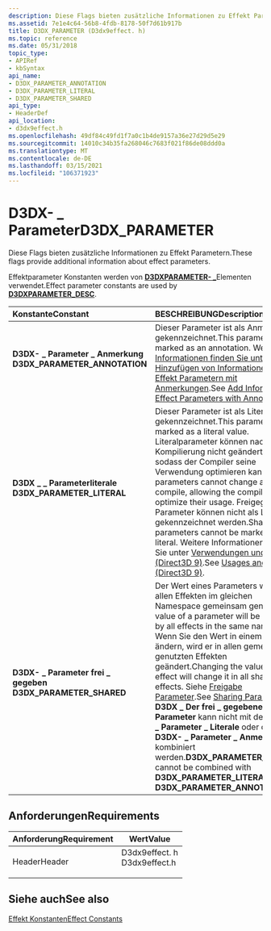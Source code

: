 ```yaml
---
description: Diese Flags bieten zusätzliche Informationen zu Effekt Parametern.
ms.assetid: 7e1e4c64-56b8-4fdb-8178-50f7d61b917b
title: D3DX_PARAMETER (D3dx9effect. h)
ms.topic: reference
ms.date: 05/31/2018
topic_type:
- APIRef
- kbSyntax
api_name:
- D3DX_PARAMETER_ANNOTATION
- D3DX_PARAMETER_LITERAL
- D3DX_PARAMETER_SHARED
api_type:
- HeaderDef
api_location:
- d3dx9effect.h
ms.openlocfilehash: 49df84c49fd1f7a0c1b4de9157a36e27d29d5e29
ms.sourcegitcommit: 14010c34b35fa268046c7683f021f86de08ddd0a
ms.translationtype: MT
ms.contentlocale: de-DE
ms.lasthandoff: 03/15/2021
ms.locfileid: "106371923"
---
```

# <a name="d3dx_parameter"></a><span data-ttu-id="0ab06-103">D3DX- \_ Parameter</span><span class="sxs-lookup"><span data-stu-id="0ab06-103">D3DX\_PARAMETER</span></span>

<span data-ttu-id="0ab06-104">Diese Flags bieten zusätzliche Informationen zu Effekt Parametern.</span><span class="sxs-lookup"><span data-stu-id="0ab06-104">These flags provide additional information about effect parameters.</span></span>

<span data-ttu-id="0ab06-105">Effektparameter Konstanten werden von [**D3DXPARAMETER- \_**](d3dxparameter-desc.md)Elementen verwendet.</span><span class="sxs-lookup"><span data-stu-id="0ab06-105">Effect parameter constants are used by [**D3DXPARAMETER\_DESC**](d3dxparameter-desc.md).</span></span>



| <span data-ttu-id="0ab06-106">Konstante</span><span class="sxs-lookup"><span data-stu-id="0ab06-106">Constant</span></span>                                                                                                                                                                                           | <span data-ttu-id="0ab06-107">BESCHREIBUNG</span><span class="sxs-lookup"><span data-stu-id="0ab06-107">Description</span></span>                                                                                                                                                                                                                                                                                                                             |
|:---------------------------------------------------------------------------------------------------------------------------------------------------------------------------------------------------|:----------------------------------------------------------------------------------------------------------------------------------------------------------------------------------------------------------------------------------------------------------------------------------------------------------------------------------------|
| <span id="D3DX_PARAMETER_ANNOTATION"></span><span id="d3dx_parameter_annotation"></span><dl> <span data-ttu-id="0ab06-108"><dt>**D3DX- \_ Parameter \_ Anmerkung**</dt></span><span class="sxs-lookup"><span data-stu-id="0ab06-108"><dt>**D3DX\_PARAMETER\_ANNOTATION**</dt></span></span> </dl> | <span data-ttu-id="0ab06-109">Dieser Parameter ist als Anmerkung gekennzeichnet.</span><span class="sxs-lookup"><span data-stu-id="0ab06-109">This parameter is marked as an annotation.</span></span> <span data-ttu-id="0ab06-110">Weitere [Informationen finden Sie unter Hinzufügen von Informationen zu Effekt Parametern mit Anmerkungen](using-an-effect.md).</span><span class="sxs-lookup"><span data-stu-id="0ab06-110">See [Add Information to Effect Parameters with Annotations](using-an-effect.md).</span></span><br/>                                                                                                                                                                                                 |
| <span id="D3DX_PARAMETER_LITERAL"></span><span id="d3dx_parameter_literal"></span><dl> <span data-ttu-id="0ab06-111"><dt>**D3DX \_ \_ Parameterliterale**</dt></span><span class="sxs-lookup"><span data-stu-id="0ab06-111"><dt>**D3DX\_PARAMETER\_LITERAL**</dt></span></span> </dl>          | <span data-ttu-id="0ab06-112">Dieser Parameter ist als Literalwert gekennzeichnet.</span><span class="sxs-lookup"><span data-stu-id="0ab06-112">This parameter is marked as a literal value.</span></span> <span data-ttu-id="0ab06-113">Literalparameter können nach der Kompilierung nicht geändert werden, sodass der Compiler seine Verwendung optimieren kann.</span><span class="sxs-lookup"><span data-stu-id="0ab06-113">Literal parameters cannot change after compile, allowing the compiler to optimize their usage.</span></span> <span data-ttu-id="0ab06-114">Freigegebene Parameter können nicht als Literale gekennzeichnet werden.</span><span class="sxs-lookup"><span data-stu-id="0ab06-114">Shared parameters cannot be marked as a literal.</span></span> <span data-ttu-id="0ab06-115">Weitere Informationen finden Sie unter [Verwendungen und Literale (Direct3D 9)](usages-and-literals.md).</span><span class="sxs-lookup"><span data-stu-id="0ab06-115">See [Usages and Literals (Direct3D 9)](usages-and-literals.md).</span></span> <br/>                                                               |
| <span id="D3DX_PARAMETER_SHARED"></span><span id="d3dx_parameter_shared"></span><dl> <span data-ttu-id="0ab06-116"><dt>**D3DX- \_ Parameter frei \_ gegeben**</dt></span><span class="sxs-lookup"><span data-stu-id="0ab06-116"><dt>**D3DX\_PARAMETER\_SHARED**</dt></span></span> </dl>             | <span data-ttu-id="0ab06-117">Der Wert eines Parameters wird von allen Effekten im gleichen Namespace gemeinsam genutzt.</span><span class="sxs-lookup"><span data-stu-id="0ab06-117">The value of a parameter will be shared by all effects in the same namespace.</span></span> <span data-ttu-id="0ab06-118">Wenn Sie den Wert in einem Effekt ändern, wird er in allen gemeinsam genutzten Effekten geändert.</span><span class="sxs-lookup"><span data-stu-id="0ab06-118">Changing the value in one effect will change it in all shared effects.</span></span> <span data-ttu-id="0ab06-119">Siehe [Freigabe Parameter](cloning-and-sharing.md).</span><span class="sxs-lookup"><span data-stu-id="0ab06-119">See [Sharing Parameters](cloning-and-sharing.md).</span></span> <span data-ttu-id="0ab06-120">**D3DX \_ Der frei \_ gegebene Parameter** kann nicht mit der **D3DX- \_ Parameter \_ Literale** oder der **D3DX- \_ Parameter \_ Anmerkung** kombiniert werden.</span><span class="sxs-lookup"><span data-stu-id="0ab06-120">**D3DX\_PARAMETER\_SHARED** cannot be combined with **D3DX\_PARAMETER\_LITERAL** or **D3DX\_PARAMETER\_ANNOTATION**.</span></span><br/> |



## <a name="requirements"></a><span data-ttu-id="0ab06-121">Anforderungen</span><span class="sxs-lookup"><span data-stu-id="0ab06-121">Requirements</span></span>



| <span data-ttu-id="0ab06-122">Anforderung</span><span class="sxs-lookup"><span data-stu-id="0ab06-122">Requirement</span></span> | <span data-ttu-id="0ab06-123">Wert</span><span class="sxs-lookup"><span data-stu-id="0ab06-123">Value</span></span> |
|-------------------|------------------------------------------------------------------------------------------|
| <span data-ttu-id="0ab06-124">Header</span><span class="sxs-lookup"><span data-stu-id="0ab06-124">Header</span></span><br/> | <dl> <span data-ttu-id="0ab06-125"><dt>D3dx9effect. h</dt></span><span class="sxs-lookup"><span data-stu-id="0ab06-125"><dt>D3dx9effect.h</dt></span></span> </dl> |



## <a name="see-also"></a><span data-ttu-id="0ab06-126">Siehe auch</span><span class="sxs-lookup"><span data-stu-id="0ab06-126">See also</span></span>

<dl> <dt>

[<span data-ttu-id="0ab06-127">Effekt Konstanten</span><span class="sxs-lookup"><span data-stu-id="0ab06-127">Effect Constants</span></span>](dx9-graphics-reference-effects-constants.md)
</dt> </dl>

 

 




